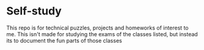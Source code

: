 # Self-study
This repo is for technical puzzles, projects and homeworks of interest to me.
This isn't made for studying the exams of the classes listed,
but instead its to document the fun parts of those classes

